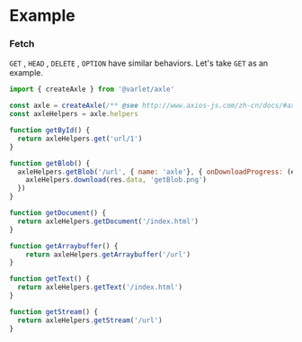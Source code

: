 # Example

### Fetch

`GET` , `HEAD` , `DELETE` , `OPTION` have similar behaviors. Let's take `GET` as an example.

```js
import { createAxle } from '@varlet/axle'

const axle = createAxle(/** @see http://www.axios-js.com/zh-cn/docs/#axios-create-config **/)
const axleHelpers = axle.helpers

function getById() {
  return axleHelpers.get('url/1')
}

function getBlob() {
  axleHelpers.getBlob('/url', { name: 'axle'}, { onDownloadProgress: (e) => {console.log(e)}}).then((res) => {
    axleHelpers.download(res.data, 'getBlob.png')
  })  
}

function getDocument() {
  return axleHelpers.getDocument('/index.html')
}

function getArraybuffer() {
    return axleHelpers.getArraybuffer('/url')
}

function getText() {
  return axleHelpers.getText('/index.html')
}

function getStream() {
  return axleHelpers.getStream('/url')
}
```